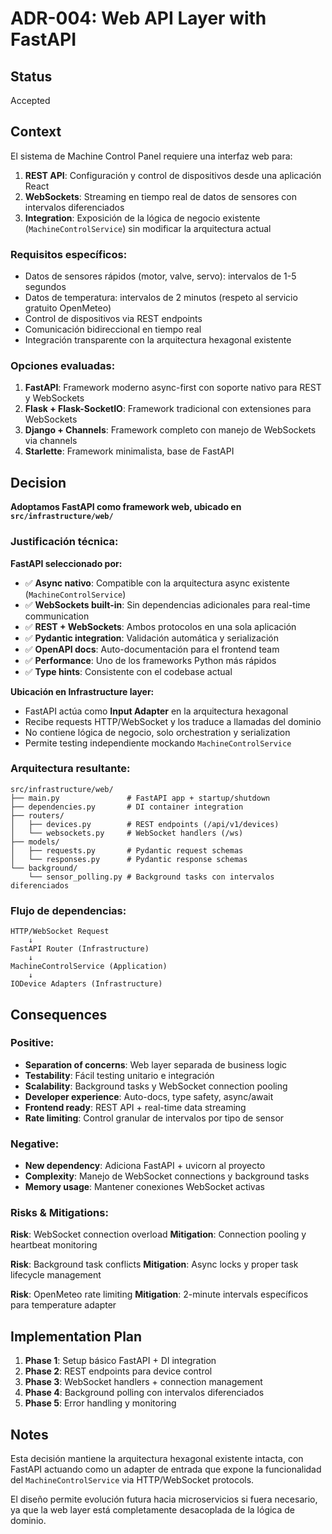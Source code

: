 # ADR-004: Web API Layer with FastAPI

## Status
Accepted

## Context

El sistema de Machine Control Panel requiere una interfaz web para:
1. **REST API**: Configuración y control de dispositivos desde una aplicación React
2. **WebSockets**: Streaming en tiempo real de datos de sensores con intervalos diferenciados
3. **Integration**: Exposición de la lógica de negocio existente (`MachineControlService`) sin modificar la arquitectura actual

### Requisitos específicos:
- Datos de sensores rápidos (motor, valve, servo): intervalos de 1-5 segundos
- Datos de temperatura: intervalos de 2 minutos (respeto al servicio gratuito OpenMeteo)
- Control de dispositivos via REST endpoints
- Comunicación bidireccional en tiempo real
- Integración transparente con la arquitectura hexagonal existente

### Opciones evaluadas:

1. **FastAPI**: Framework moderno async-first con soporte nativo para REST y WebSockets
2. **Flask + Flask-SocketIO**: Framework tradicional con extensiones para WebSockets
3. **Django + Channels**: Framework completo con manejo de WebSockets via channels
4. **Starlette**: Framework minimalista, base de FastAPI

## Decision

**Adoptamos FastAPI como framework web, ubicado en `src/infrastructure/web/`**

### Justificación técnica:

**FastAPI seleccionado por:**
- ✅ **Async nativo**: Compatible con la arquitectura async existente (`MachineControlService`)
- ✅ **WebSockets built-in**: Sin dependencias adicionales para real-time communication
- ✅ **REST + WebSockets**: Ambos protocolos en una sola aplicación
- ✅ **Pydantic integration**: Validación automática y serialización
- ✅ **OpenAPI docs**: Auto-documentación para el frontend team
- ✅ **Performance**: Uno de los frameworks Python más rápidos
- ✅ **Type hints**: Consistente con el codebase actual

**Ubicación en Infrastructure layer:**
- FastAPI actúa como **Input Adapter** en la arquitectura hexagonal
- Recibe requests HTTP/WebSocket y los traduce a llamadas del dominio
- No contiene lógica de negocio, solo orchestration y serialization
- Permite testing independiente mockando `MachineControlService`

### Arquitectura resultante:

```
src/infrastructure/web/
├── main.py               # FastAPI app + startup/shutdown
├── dependencies.py       # DI container integration
├── routers/
│   ├── devices.py        # REST endpoints (/api/v1/devices)
│   └── websockets.py     # WebSocket handlers (/ws)
├── models/
│   ├── requests.py       # Pydantic request schemas
│   └── responses.py      # Pydantic response schemas
└── background/
    └── sensor_polling.py # Background tasks con intervalos diferenciados
```

### Flujo de dependencias:
```
HTTP/WebSocket Request
    ↓
FastAPI Router (Infrastructure)
    ↓
MachineControlService (Application)
    ↓
IODevice Adapters (Infrastructure)
```

## Consequences

### Positive:
- **Separation of concerns**: Web layer separada de business logic
- **Testability**: Fácil testing unitario e integración
- **Scalability**: Background tasks y WebSocket connection pooling
- **Developer experience**: Auto-docs, type safety, async/await
- **Frontend ready**: REST API + real-time data streaming
- **Rate limiting**: Control granular de intervalos por tipo de sensor

### Negative:
- **New dependency**: Adiciona FastAPI + uvicorn al proyecto
- **Complexity**: Manejo de WebSocket connections y background tasks
- **Memory usage**: Mantener conexiones WebSocket activas

### Risks & Mitigations:

**Risk**: WebSocket connection overload
**Mitigation**: Connection pooling y heartbeat monitoring

**Risk**: Background task conflicts
**Mitigation**: Async locks y proper task lifecycle management

**Risk**: OpenMeteo rate limiting
**Mitigation**: 2-minute intervals específicos para temperature adapter

## Implementation Plan

1. **Phase 1**: Setup básico FastAPI + DI integration
2. **Phase 2**: REST endpoints para device control
3. **Phase 3**: WebSocket handlers + connection management
4. **Phase 4**: Background polling con intervalos diferenciados
5. **Phase 5**: Error handling y monitoring

## Notes

Esta decisión mantiene la arquitectura hexagonal existente intacta, con FastAPI actuando como un adapter de entrada que expone la funcionalidad del `MachineControlService` via HTTP/WebSocket protocols.

El diseño permite evolución futura hacia microservicios si fuera necesario, ya que la web layer está completamente desacoplada de la lógica de dominio.
